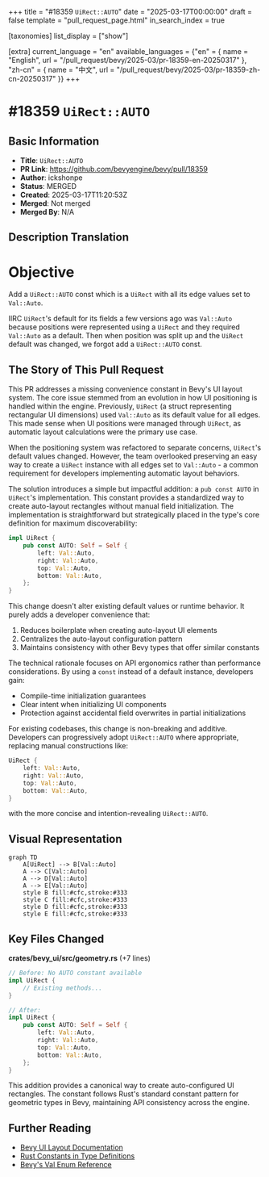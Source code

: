 +++
title = "#18359 `UiRect::AUTO`"
date = "2025-03-17T00:00:00"
draft = false
template = "pull_request_page.html"
in_search_index = true

[taxonomies]
list_display = ["show"]

[extra]
current_language = "en"
available_languages = {"en" = { name = "English", url = "/pull_request/bevy/2025-03/pr-18359-en-20250317" }, "zh-cn" = { name = "中文", url = "/pull_request/bevy/2025-03/pr-18359-zh-cn-20250317" }}
+++

# #18359 `UiRect::AUTO`

## Basic Information
- **Title**: `UiRect::AUTO`
- **PR Link**: https://github.com/bevyengine/bevy/pull/18359
- **Author**: ickshonpe
- **Status**: MERGED
- **Created**: 2025-03-17T11:20:53Z
- **Merged**: Not merged
- **Merged By**: N/A

## Description Translation
# Objective

Add a `UiRect::AUTO` const which is a `UiRect` with all its edge values set to `Val::Auto`.

IIRC `UiRect`'s default for its fields a few versions ago was `Val::Auto` because positions were represented using a `UiRect` and they required `Val::Auto` as a default. Then when position was split up and the `UiRect` default was changed, we forgot add a `UiRect::AUTO` const.

## The Story of This Pull Request

This PR addresses a missing convenience constant in Bevy's UI layout system. The core issue stemmed from an evolution in how UI positioning is handled within the engine. Previously, `UiRect` (a struct representing rectangular UI dimensions) used `Val::Auto` as its default value for all edges. This made sense when UI positions were managed through `UiRect`, as automatic layout calculations were the primary use case.

When the positioning system was refactored to separate concerns, `UiRect`'s default values changed. However, the team overlooked preserving an easy way to create a `UiRect` instance with all edges set to `Val::Auto` - a common requirement for developers implementing automatic layout behaviors.

The solution introduces a simple but impactful addition: a `pub const AUTO` in `UiRect`'s implementation. This constant provides a standardized way to create auto-layout rectangles without manual field initialization. The implementation is straightforward but strategically placed in the type's core definition for maximum discoverability:

```rust
impl UiRect {
    pub const AUTO: Self = Self {
        left: Val::Auto,
        right: Val::Auto,
        top: Val::Auto,
        bottom: Val::Auto,
    };
}
```

This change doesn't alter existing default values or runtime behavior. It purely adds a developer convenience that:
1. Reduces boilerplate when creating auto-layout UI elements
2. Centralizes the auto-layout configuration pattern
3. Maintains consistency with other Bevy types that offer similar constants

The technical rationale focuses on API ergonomics rather than performance considerations. By using a `const` instead of a default instance, developers gain:
- Compile-time initialization guarantees
- Clear intent when initializing UI components
- Protection against accidental field overwrites in partial initializations

For existing codebases, this change is non-breaking and additive. Developers can progressively adopt `UiRect::AUTO` where appropriate, replacing manual constructions like:
```rust
UiRect {
    left: Val::Auto,
    right: Val::Auto,
    top: Val::Auto,
    bottom: Val::Auto,
}
```
with the more concise and intention-revealing `UiRect::AUTO`.

## Visual Representation

```mermaid
graph TD
    A[UiRect] --> B[Val::Auto]
    A --> C[Val::Auto]
    A --> D[Val::Auto]
    A --> E[Val::Auto]
    style B fill:#cfc,stroke:#333
    style C fill:#cfc,stroke:#333
    style D fill:#cfc,stroke:#333
    style E fill:#cfc,stroke:#333
```

## Key Files Changed

**crates/bevy_ui/src/geometry.rs** (+7 lines)
```rust
// Before: No AUTO constant available
impl UiRect {
    // Existing methods...
}

// After:
impl UiRect {
    pub const AUTO: Self = Self {
        left: Val::Auto,
        right: Val::Auto,
        top: Val::Auto,
        bottom: Val::Auto,
    };
}
```
This addition provides a canonical way to create auto-configured UI rectangles. The constant follows Rust's standard constant pattern for geometric types in Bevy, maintaining API consistency across the engine.

## Further Reading

- [Bevy UI Layout Documentation](https://bevyengine.org/learn/book/features/ui/)
- [Rust Constants in Type Definitions](https://doc.rust-lang.org/stable/std/keyword.const.html)
- [Bevy's Val Enum Reference](https://docs.rs/bevy-ui/latest/bevy_ui/enum.Val.html)